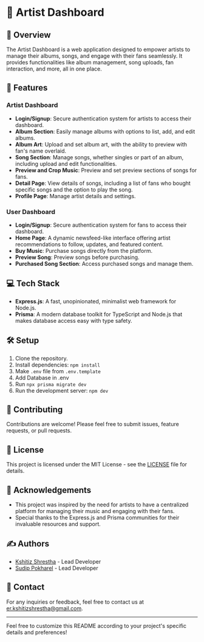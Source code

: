 # 🎨 Artist Dashboard

## 📝 Overview

The Artist Dashboard is a web application designed to empower artists to manage their albums, songs, and engage with their fans seamlessly. It provides functionalities like album management, song uploads, fan interaction, and more, all in one place.

## 🚀 Features

### Artist Dashboard

- **Login/Signup**: Secure authentication system for artists to access their dashboard.
- **Album Section**: Easily manage albums with options to list, add, and edit albums.
- **Album Art**: Upload and set album art, with the ability to preview with fan's name overlaid.
- **Song Section**: Manage songs, whether singles or part of an album, including upload and edit functionalities.
- **Preview and Crop Music**: Preview and set preview sections of songs for fans.
- **Detail Page**: View details of songs, including a list of fans who bought specific songs and the option to play the song.
- **Profile Page**: Manage artist details and settings.

### User Dashboard

- **Login/Signup**: Secure authentication system for fans to access their dashboard.
- **Home Page**: A dynamic newsfeed-like interface offering artist recommendations to follow, updates, and featured content.
- **Buy Music**: Purchase songs directly from the platform.
- **Preview Song**: Preview songs before purchasing.
- **Purchased Song Section**: Access purchased songs and manage them.

## 💻 Tech Stack

- **Express.js**: A fast, unopinionated, minimalist web framework for Node.js.
- **Prisma**: A modern database toolkit for TypeScript and Node.js that makes database access easy with type safety.

## 🛠️ Setup

1. Clone the repository.
2. Install dependencies: `npm install`
3. Make `.env` file from `.env.template`
4. Add Database in .env
5. Run `npx prisma migrate dev`
6. Run the development server: `npm dev`

## 🤝 Contributing

Contributions are welcome! Please feel free to submit issues, feature requests, or pull requests.

## 📄 License

This project is licensed under the MIT License - see the [LICENSE](LICENSE) file for details.

## 🙏 Acknowledgements

- This project was inspired by the need for artists to have a centralized platform for managing their music and engaging with their fans.
- Special thanks to the Express.js and Prisma communities for their invaluable resources and support.

## ✍️ Authors

- [Kshitiz Shrestha](https://github.com/er-kshitiz) - Lead Developer
- [Sudip Pokharel](https://github.com/Sudip-Pokharel) - Lead Developer

## 📧 Contact

For any inquiries or feedback, feel free to contact us at [er.kshitizshrestha@gmail.com](mailto:er.kshitizshrestha@gmail.com).

---

Feel free to customize this README according to your project's specific details and preferences!
